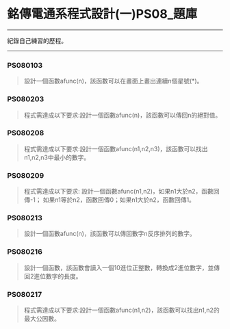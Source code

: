 # 銘傳電通系程式設計(一)PS08_題庫
----

紀錄自己練習的歷程。

----
### PS080103	
> 設計一個函數afunc(n)，該函數可以在畫面上畫出連續n個星號(*)。

### PS080203
> 程式需達成以下要求:設計一個函數afunc(n)，該函數可以傳回n的絕對值。

### PS080208
> 程式需達成以下要求:設計一個函數afunc(n1,n2,n3)，該函數可以找出n1,n2,n3中最小的數字。

### PS080209
> 程式需達成以下要求:
設計一個函數afunc(n1,n2)，如果n1大於n2，函數回傳-1；
如果n1等於n2，函數回傳0；如果n1大於n2，函數回傳1。

### PS080213
> 設計一個函數afunc(n)，該函數可以傳回數字n反序排列的數字。

### PS080216
> 設計一個函數，該函數會讀入一個10進位正整數，轉換成2進位數字，並傳回2進位數字的長度。

### PS080217
> 程式需達成以下要求:設計一個函數afunc(n1,n2)，該函數可以找出n1,n2的最大公因數。
